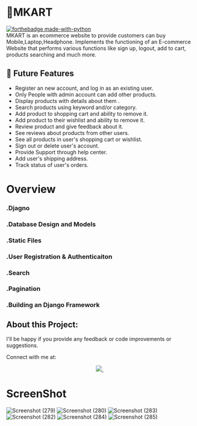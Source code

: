 # 📡MKART
[![forthebadge made-with-python](http://ForTheBadge.com/images/badges/made-with-python.svg)](https://www.python.org/) <br/>
MKART is an ecommerce website to provide customers can buy Mobile,Laptop,Headphone.
Implements the functioning of an E-commerce Website that performs various functions like sign up, logout, add to cart, products searching and much more.
## 🚀  Future Features

- Register an new account, and log in as an existing user.
- Only People with admin account can add other products.
- Display products with details about them .
- Search products using keyword and/or category.
- Add product to shopping cart and ability to remove it.
- Add product to their wishlist and ability to remove it.
- Review product and give feedback about it.
- See reviews about products from other users.
- See all products in user's shopping cart or wishlist.
- Sign out or delete user's account.
- Provide Support through help center.
- Add user's shipping address.
- Track status of user's orders.


# Overview
### .Djagno 
### .Database Design and Models
### .Static Files
### .User Registration & Authenticaiton
### .Search
### .Pagination
### .Building an Django  Framework 



## About this Project:
I'll be happy if you provide any feedback or code improvements or suggestions.

Connect with me at:

<p align='center'>
    
  <a href="https://www.linkedin.com/in/nazim-n-nazar-94113b243/">
    <img src="https://img.shields.io/badge/linkedin-%230077B5.svg?&style=for-the-badge&logo=linkedin&logoColor=white" />
  </a>&nbsp;&nbsp;  
</p>


# ScreenShot
![Screenshot (279)](https://user-images.githubusercontent.com/112808009/207636634-02ca2392-0064-49b4-bba2-ce4a965310ad.png)
![Screenshot (280)](https://user-images.githubusercontent.com/112808009/207636661-faa91611-4d45-4f17-b076-5cf6f6e5f451.png)
![Screenshot (283)](https://user-images.githubusercontent.com/112808009/207636722-0f295a6f-3c29-461f-96eb-8645f81c0781.png)
![Screenshot (282)](https://user-images.githubusercontent.com/112808009/207636675-22b6c1fa-c568-4c5d-a682-d852dbafad39.png)
![Screenshot (284)](https://user-images.githubusercontent.com/112808009/207636773-99cf302f-2d62-4910-95d6-a25051830fb1.png)
![Screenshot (285)](https://user-images.githubusercontent.com/112808009/207636807-0260cdb8-96ae-4b20-a4ce-cfd268f80b52.png)
